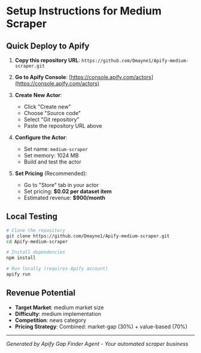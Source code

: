 # Setup Instructions for Medium Scraper

## Quick Deploy to Apify

1. **Copy this repository URL**: `https://github.com/Dmayne1/Apify-medium-scraper.git`

2. **Go to Apify Console**: [https://console.apify.com/actors](https://console.apify.com/actors)

3. **Create New Actor**:
   - Click "Create new"
   - Choose "Source code" 
   - Select "Git repository"
   - Paste the repository URL above

4. **Configure the Actor**:
   - Set name: `medium-scraper`
   - Set memory: 1024 MB
   - Build and test the actor

5. **Set Pricing** (Recommended):
   - Go to "Store" tab in your actor
   - Set pricing: **$0.02 per dataset item**
   - Estimated revenue: **$900/month**

## Local Testing

```bash
# Clone the repository
git clone https://github.com/Dmayne1/Apify-medium-scraper.git
cd Apify-medium-scraper

# Install dependencies
npm install

# Run locally (requires Apify account)
apify run
```

## Revenue Potential

- **Target Market**: medium market size
- **Difficulty**: medium implementation
- **Competition**: news category
- **Pricing Strategy**: Combined: market-gap (30%) + value-based (70%)

---

*Generated by Apify Gap Finder Agent - Your automated scraper business*